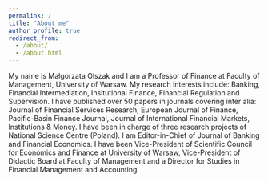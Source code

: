 ```yaml
---
permalink: /
title: "About me"
author_profile: true
redirect_from: 
  - /about/
  - /about.html
---
```


My name is Małgorzata Olszak and I am a Professor of Finance at Faculty of Management, University of Warsaw. My research interests include: Banking, Financial Intermediation, Insitutional Finance, Financial Regulation and Supervision. I have published over 50 papers in journals covering inter alia: Journal of Financial Services Research, European Journal of Finance, Pacific-Basin Finance Journal,  Journal of International Financial Markets, Institutions & Money. I have been in charge of three research projects of National Science Centre (Poland). I am Editor-in-Chief of Journal of Banking and Financial Economics. I have been Vice-President of Scientific Council for Economics and Finance at University of Warsaw, Vice-President of Didactic Board at Faculty of Management and a Director for Studies in Financial Management and Accounting.  
